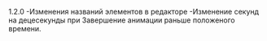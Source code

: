 1.2.0
-Изменения названий элементов в редакторе
-Изменение секунд на децесекунды при Завершение анимации раньше положеного времени.